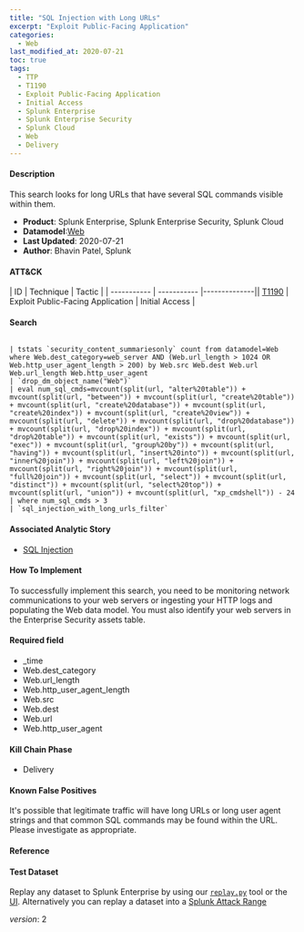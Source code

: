```yaml
---
title: "SQL Injection with Long URLs"
excerpt: "Exploit Public-Facing Application"
categories:
  - Web
last_modified_at: 2020-07-21
toc: true
tags:
  - TTP
  - T1190
  - Exploit Public-Facing Application
  - Initial Access
  - Splunk Enterprise
  - Splunk Enterprise Security
  - Splunk Cloud
  - Web
  - Delivery
---
```


#### Description

This search looks for long URLs that have several SQL commands visible within them.

- **Product**: Splunk Enterprise, Splunk Enterprise Security, Splunk Cloud
- **Datamodel**:[Web](https://docs.splunk.com/Documentation/CIM/latest/User/Web)
- **Last Updated**: 2020-07-21
- **Author**: Bhavin Patel, Splunk


#### ATT&CK

| ID          | Technique   | Tactic       |
| ----------- | ----------- |--------------|| [T1190](https://attack.mitre.org/techniques/T1190/) | Exploit Public-Facing Application | Initial Access |


#### Search

```

| tstats `security_content_summariesonly` count from datamodel=Web where Web.dest_category=web_server AND (Web.url_length > 1024 OR Web.http_user_agent_length > 200) by Web.src Web.dest Web.url Web.url_length Web.http_user_agent 
| `drop_dm_object_name("Web")` 
| eval num_sql_cmds=mvcount(split(url, "alter%20table")) + mvcount(split(url, "between")) + mvcount(split(url, "create%20table")) + mvcount(split(url, "create%20database")) + mvcount(split(url, "create%20index")) + mvcount(split(url, "create%20view")) + mvcount(split(url, "delete")) + mvcount(split(url, "drop%20database")) + mvcount(split(url, "drop%20index")) + mvcount(split(url, "drop%20table")) + mvcount(split(url, "exists")) + mvcount(split(url, "exec")) + mvcount(split(url, "group%20by")) + mvcount(split(url, "having")) + mvcount(split(url, "insert%20into")) + mvcount(split(url, "inner%20join")) + mvcount(split(url, "left%20join")) + mvcount(split(url, "right%20join")) + mvcount(split(url, "full%20join")) + mvcount(split(url, "select")) + mvcount(split(url, "distinct")) + mvcount(split(url, "select%20top")) + mvcount(split(url, "union")) + mvcount(split(url, "xp_cmdshell")) - 24 
| where num_sql_cmds > 3 
| `sql_injection_with_long_urls_filter`
```

#### Associated Analytic Story
* [SQL Injection](_stories/sql_injection)


#### How To Implement
To successfully implement this search, you need to be monitoring network communications to your web servers or ingesting your HTTP logs and populating the Web data model. You must also identify your web servers in the Enterprise Security assets table.

#### Required field
* _time
* Web.dest_category
* Web.url_length
* Web.http_user_agent_length
* Web.src
* Web.dest
* Web.url
* Web.http_user_agent


#### Kill Chain Phase
* Delivery


#### Known False Positives
It&#39;s possible that legitimate traffic will have long URLs or long user agent strings and that common SQL commands may be found within the URL. Please investigate as appropriate.




#### Reference


#### Test Dataset
Replay any dataset to Splunk Enterprise by using our [`replay.py`](https://github.com/splunk/attack_data#using-replaypy) tool or the [UI](https://github.com/splunk/attack_data#using-ui).
Alternatively you can replay a dataset into a [Splunk Attack Range](https://github.com/splunk/attack_range#replay-dumps-into-attack-range-splunk-server)



_version_: 2